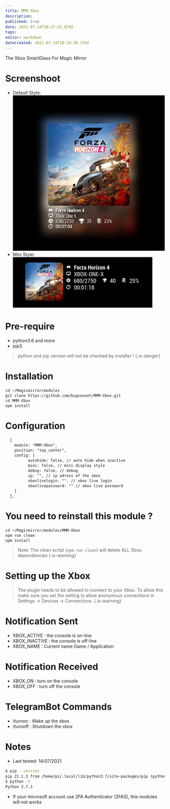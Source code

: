 ```yaml
---
title: MMM-Xbox
description: 
published: true
date: 2021-07-14T18:27:22.679Z
tags: 
editor: markdown
dateCreated: 2021-07-14T18:24:30.329Z
---
```


The Xbox SmartGlass For Magic Mirror

# Screenshoot
* Default Style:
![](https://raw.githubusercontent.com/bugsounet/MMM-Xbox/master/screenshoot.jpg)
* Mini Style:
![](https://raw.githubusercontent.com/bugsounet/MMM-Xbox/master/screenshoot2.jpg)

# Pre-require
 * python3.6 and more
 * pip3

> python and pip version will not be checked by installer !
{.is-danger}


# Installation

```
cd ~/Magicmirror/modules
git clone https://github.com/bugsounet/MMM-Xbox.git
cd MMM-Xbox
npm install
```

# Configuration
```
  {
    module: "MMM-Xbox",
    position: "top_center",
    config: {
		  autohide: false, // auto hide when inactive
		  mini: false, // mini display style
		  debug: false, // debug
		  ip: "", // ip adress of the xbox
		  xboxlivelogin: "", // xbox live login
		  xboxlivepassword: "" // xbox live password
    }
  },
```

# You need to reinstall this module ?
```
cd ~/Magicmirror/modules/MMM-Xbox
npm run clean
npm install
```

> Note: The clean script (`npm run clean`) will delete ALL Xbox dependencies
{.is-warning}

# Setting up the Xbox
> The plugin needs to be allowed to connect to your Xbox.
> To allow this make sure you set the setting to allow anonymous connections in Settings -> Devices -> Connections.
{.is-warning}

# Notification Sent
* XBOX_ACTIVE : the console is on-line
* XBOX_INACTIVE : the console is off-line
* XBOX_NAME : Current name Game / Application

# Notification Received
* XBOX_ON : turn on the console
* XBOX_OFF : turn off the console

# TelegramBot Commands
* /turnon : Wake up the xbox
* /turnoff : Shutdown the xbox

# Notes
* Last tested: 14/07/2021
```sh
$ pip --version
pip 21.1.3 from /home/pi/.local/lib/python3.7/site-packages/pip (python 3.7)
$ python -V
Python 3.7.3
```
* If your microsoft account use 2FA Authenticator (2FAS), this modules will not works